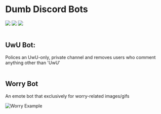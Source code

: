 # Dumb Discord Bots
<img src="https://img.shields.io/github/last-commit/hslarson/Discord-Bots" />
<img src="https://img.shields.io/github/license/hslarson/Discord-Bots" />
<img src="https://img.shields.io/badge/Stupidity-94.7%25-green" />
<br><br>

## UwU Bot:
Polices an UwU-only, private channel and removes users who comment anything other than 'UwU'
<br><br>

## Worry Bot
An emote bot that exclusively for worry-related images/gifs

<img src="https://i.ibb.co/6BQYD6k/Worry.png" title="Worry Example" alt="Worry Example" />